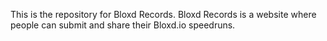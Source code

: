 This is the repository for Bloxd Records. Bloxd Records is a website where people can submit and share their Bloxd.io speedruns.
